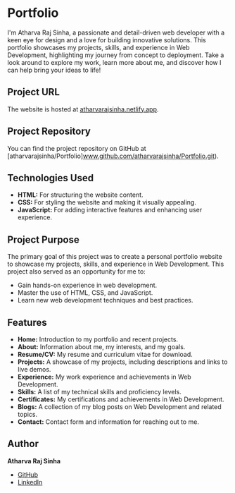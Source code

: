 # Portfolio
I'm Atharva Raj Sinha, a passionate and detail-driven web developer with a keen eye for design and a love for building innovative solutions. This portfolio showcases my projects, skills, and experience in Web Development, highlighting my journey from concept to deployment. Take a look around to explore my work, learn more about me, and discover how I can help bring your ideas to life!

## Project URL
The website is hosted at [atharvarajsinha.netlify.app](https://atharvarajsinha.netlify.app).

## Project Repository
You can find the project repository on GitHub at [atharvarajsinha/Portfolio]www.github.com/atharvarajsinha/Portfolio.git).

## Technologies Used
- **HTML:** For structuring the website content.
- **CSS:** For styling the website and making it visually appealing.
- **JavaScript:** For adding interactive features and enhancing user experience.

## Project Purpose

The primary goal of this project was to create a personal portfolio website to showcase my projects, skills, and experience in Web Development. This project also served as an opportunity for me to:
- Gain hands-on experience in web development.
- Master the use of HTML, CSS, and JavaScript.
- Learn new web development techniques and best practices.

## Features

- **Home:** Introduction to my portfolio and recent projects.
- **About:** Information about me, my interests, and my goals.
- **Resume/CV:** My resume and curriculum vitae for download.
- **Projects:** A showcase of my projects, including descriptions and links to live demos.
- **Experience:** My work experience and achievements in Web Development.
- **Skills:** A list of my technical skills and proficiency levels.
- **Certificates:** My certifications and achievements in Web Development.
- **Blogs:** A collection of my blog posts on Web Development and related topics.
- **Contact:** Contact form and information for reaching out to me.

## Author

**Atharva Raj Sinha**

- [GitHub](https://github.com/atharvarajsinha)
- [LinkedIn](https://www.linkedin.com/in/atharvarajsinha/)

